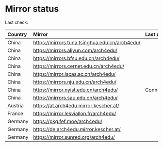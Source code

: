 <script src="./time.js"></script>
# Mirror status
Last check: <script type="text/javascript">localize(1740820875.6069717);</script>

|Country|Mirror|Last update|
|:------|:-----|:----------|
|China|https://mirrors.tuna.tsinghua.edu.cn/arch4edu/|<script type="text/javascript">localize(1740768135);</script>|
|China|https://mirrors.aliyun.com/arch4edu/|<script type="text/javascript">localize(1740811324);</script>|
|China|https://mirrors.bfsu.edu.cn/arch4edu/|<script type="text/javascript">localize(1740768135);</script>|
|China|https://mirrors.cernet.edu.cn/arch4edu/|<script type="text/javascript">localize(1740811324);</script>|
|China|https://mirror.iscas.ac.cn/arch4edu/|<script type="text/javascript">localize(1740811324);</script>|
|China|https://mirrors.nju.edu.cn/arch4edu/|<script type="text/javascript">localize(1740725109);</script>|
|China|https://mirror.nyist.edu.cn/arch4edu/|ConnectionError|
|China|https://mirrors.sau.edu.cn/arch4edu/|<script type="text/javascript">localize(1731653531);</script>|
|Austria|https://at.arch4edu.mirror.kescher.at/|<script type="text/javascript">localize(1740768135);</script>|
|France|https://mirror.lesviallon.fr/arch4edu/|<script type="text/javascript">localize(1740768135);</script>|
|Germany|https://pkg.fef.moe/arch4edu/|<script type="text/javascript">localize(1740768135);</script>|
|Germany|https://de.arch4edu.mirror.kescher.at/|<script type="text/javascript">localize(1740768135);</script>|
|Germany|https://mirror.sunred.org/arch4edu/|<script type="text/javascript">localize(1740768135);</script>|

<script src="./tablefilter/tablefilter.js"></script>
<script src="./table.js"></script>